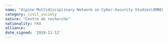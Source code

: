 ```yaml
---
name: "Alpine Multidisciplinary Network on Cyber-Security Studies(AMNECYS)"
category: civil_society
nature: "Centre de recherche"
nationality: FRA
alliance: 
date_signed: '2018-11-12'
---
```

    